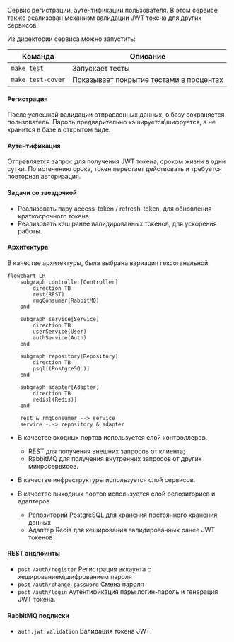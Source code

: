 Сервис регистрации, аутентификации пользователя.
В этом сервисе также реализован механизм валидации JWT токена для других сервисов.

Из директории сервиса можно запустить:

| Команда           | Описание                                |
|-------------------|-----------------------------------------|
| `make test`       | Запускает тесты                         |
| `make test-cover` | Показывает покрытие тестами в процентах |


#### Регистрация

После успешной валидации отправленных данных, в базу сохраняется пользователь.
Пароль предварительно хэшируется\шифруется, а не хранится в базе в открытом виде.

#### Аутентификация

Отправляется запрос для получения JWT токена, сроком жизни в одни сутки.
По истечению срока, токен перестает действовать и требуется повторная авторизация.

#### Задачи со звездочкой

* Реализовать пару access-token / refresh-token, для обновления краткосрочного токена.
* Реализовать кэш ранее валидированных токенов, для ускорения работы.

#### Архитектура

В качестве архитектуры, была выбрана вариация гексоганальной.

```mermaid
flowchart LR
    subgraph controller[Controller]
        direction TB
        rest(REST)
        rmqConsumer(RabbitMQ)
    end

    subgraph service[Service]
        direction TB
        userService(User)
        authService(Auth)
    end

    subgraph repository[Repository]
        direction TB
        psql[(PostgreSQL)]
    end

    subgraph adapter[Adapter]
        direction TB
        redis[(Redis)]
    end

    rest & rmqConsumer --> service
    service -.-> repository & adapter
```

- В качестве входных портов используется слой контроллеров.
    - REST для получения внешних запросов от клиента;
    - RabbitMQ для получения внутренних запросов от других микросервисов.

- В качестве инфраструктуры используется слой сервисов.

- В качестве выходных портов используется слой репозиториев и адаптеров.
    - Репозиторий PostgreSQL для хранения постоянного хранения данных
    - Адаптер Redis для кеширования валидированных ранее JWT токенов

#### REST эндпоинты

- `post` `/auth/register` Регистрация аккаунта с хешированием\шифрованием пароля
- `post` `/auth/change_password` Смена пароля
- `post` `/auth/login` Аутентификация пары логин-пароль и генерация JWT токена.

#### RabbitMQ подписки

- `auth.jwt.validation` Валидация токена JWT.
